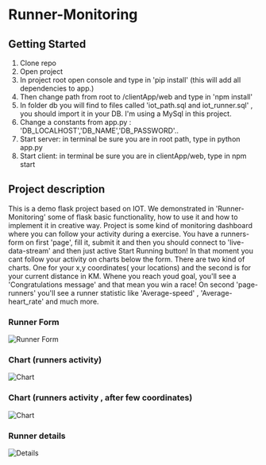# Runner-Monitoring

## Getting Started

1. Clone repo
2. Open project 
3. In project root open console and type in 'pip install' (this will add all dependencies to app.)
4. Then change path from root to /clientApp/web and type in 'npm install'
5. In folder db you will find to files called 'iot_path.sql and iot_runner.sql' , you should import it in your DB. I'm using a
MySql in this project.
6. Change a constants from app.py : 'DB_LOCALHOST','DB_NAME','DB_PASSWORD'.. 
7. Start server: in terminal be sure you are in root path, type in python app.py
8. Start client: in terminal be sure you are in clientApp/web, type in npm start

## Project description

This is a demo flask project based on IOT. We demonstrated in 'Runner-Monitoring' some of flask basic functionality, how to use it 
and how to implement it in creative way. Project is some kind of monitoring dashboard where you can follow your activity during a exercise.
You have a runners-form on first 'page', fill it, submit it and then you should connect to 'live-data-stream' and then just active
Start Running button! In that moment you cant follow your activity on charts below the form. There are two kind of charts. One for your
x,y coordinates( your locations) and the second is for your current distance in KM.  Whene you reach youd goal, you'll see a 'Congratulations message'
and that mean you win a race! On second 'page-runners' you'll see a runner statistic like 'Average-speed' , 'Average-heart_rate' and much more.


### Runner Form
![Runner Form](https://i.postimg.cc/J4sSDktc/dashboard.png)

### Chart (runners activity)
![Chart](https://i.postimg.cc/sD1CYLHW/charts.png)

### Chart (runners activity , after few coordinates)
![Chart](https://i.postimg.cc/NGDQ7mg3/chart2.png)

### Runner details
![Details](https://i.postimg.cc/Kcqd8Nc8/path.png)

